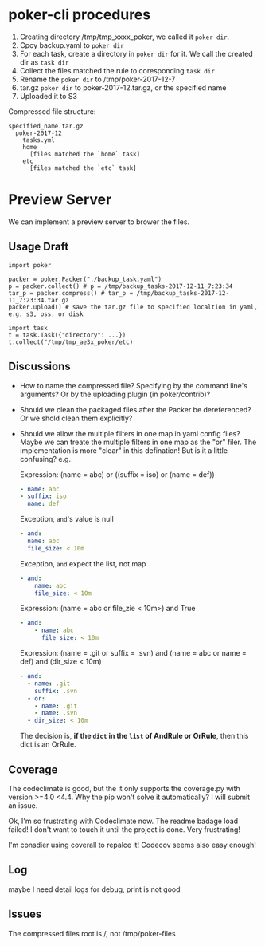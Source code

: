 # poker-cli procedures
 1. Creating directory /tmp/tmp_xxxx_poker, we called it `poker dir`.
 2. Cpoy backup.yaml to `poker dir`
 3. For each task, create a directory in `poker dir` for it. We call the created dir as `task dir`
 4. Collect the files matched the rule to coresponding `task dir`
 5. Rename the `poker dir` to /tmp/poker-2017-12-7
 6. tar.gz `poker dir` to poker-2017-12.tar.gz, or the specified name
 7. Uploaded it to S3

Compressed file structure:

~~~
specified_name.tar.gz
  poker-2017-12
    tasks.yml
    home
      [files matched the `home` task]
    etc
      [files matched the `etc` task]
~~~

# Preview Server

We can implement a preview server to brower the files.


## Usage Draft

~~~
import poker

packer = poker.Packer("./backup_task.yaml")
p = packer.collect() # p = /tmp/backup_tasks-2017-12-11_7:23:34
tar_p = packer.compress() # tar_p = /tmp/backup_tasks-2017-12-11_7:23:34.tar.gz
packer.upload() # save the tar.gz file to specified localtion in yaml, e.g. s3, oss, or disk
~~~

~~~
import task
t = task.Task({"directory": ...})
t.collect("/tmp/tmp_ae3x_poker/etc)
~~~

## Discussions

- How to name the compressed file? Specifying by the command line's arguments? Or by the uploading plugin (in poker/contrib)?

- Should we clean the packaged files after the Packer be dereferenced? Or we shold clean them explicitly?

- Should we allow the multiple filters in one map in yaml config files?
  Maybe we can treate the multiple filters in one map as the "or" filer. The implementation is more "clear" in this defination! But is it a little confusing? e.g.

  Expression: (name = abc) or ((suffix = iso) or (name = def))
  ~~~yaml
  - name: abc
  - suffix: iso
    name: def
  ~~~

  Exception, `and`'s value is null
  ~~~yaml
  - and:
    name: abc
    file_size: < 10m
  ~~~

  Exception, `and` expect the list, not map
  ~~~yaml
  - and:
      name: abc
      file_size: < 10m
  ~~~

  Expression: (name = abc or file_zie < 10m>) and True
  ~~~yaml
  - and:
      - name: abc
        file_size: < 10m
  ~~~ 
  
  Expression: (name = .git or suffix = .svn) and (name = abc or name = def) and (dir_size < 10m)
  ~~~yaml
  - and:
    - name: .git
      suffix: .svn
    - or:
      - name: .git
      - name: .svn
    - dir_size: < 10m
  ~~~

  The decision is, **if the `dict` in the `list` of AndRule or OrRule**, then this dict is an OrRule.

## Coverage 

The codeclimate is good, but the it only supports the coverage.py with version >=4.0 <4.4. Why the pip won't solve it automatically? I will submit an issue.

Ok, I'm so frustrating with Codeclimate now. The readme badage load failed! I don't want to touch it until the project is done. Very frustrating!

I'm consdier using coverall to repalce it! Codecov seems also easy enough!


## Log

maybe I need detail logs for debug, print is not good


## Issues

The compressed files root is /, not /tmp/poker-files 
